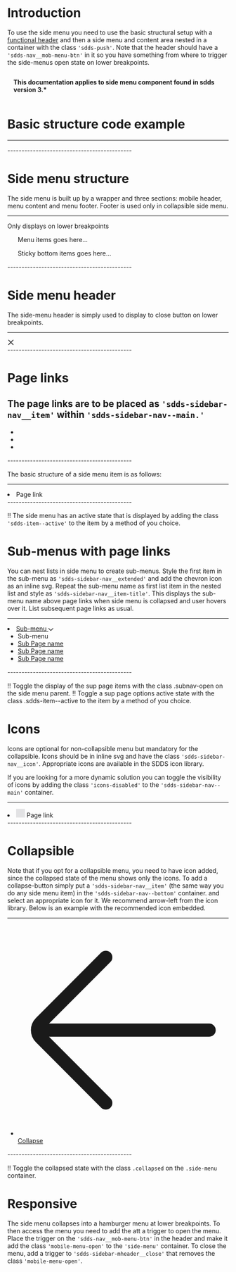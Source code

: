 # Introduction
To use the side menu you need to use the basic structural setup with a [functional header](/components-old/header) and then a side menu and content area nested in a container with the class `'sdds-push'`. Note that the header should have a `'sdds-nav__mob-menu-btn'` in it so you have something from where to trigger the side-menus open state on lower breakpoints.

<div style="background-color: var(--sdds-information); padding: 14px; font-weight: bold; font-size: 14px; border-radius: 4px;">This documentation applies to side menu component found in sdds version 3.*</div>

# Basic structure code example
--------------------------------------------
<nav class='sdds-nav sdds-nav__sidemenu'>
    <!-- Header content goes here... -->
</nav>
<div class="sdds-push">
    <div class="sdds-sidebar side-menu">
        <!-- Side menu content goes here... -->
    </div>
    <div class="sdds-container">
        <!-- Page content goes here... -->
    </div>
</div>
--------------------------------------------



# Side menu structure
The side menu is built up by a wrapper and three sections: mobile header, menu content and menu footer. Footer is used only in collapsible side menu.

--------------------------------------------
<div class="sdds-sidebar side-menu">
  <div class="sdds-sidebar-mheader">
    Only displays on lower breakpoints
  </div>
  <ul class="sdds-sidebar-nav sdds-sidebar-nav--main">
    Menu items goes here...
  </ul>
  <ul class="sdds-sidebar-nav sdds-sidebar-nav--bottom">
    Sticky bottom items goes here...
  </ul>
</div>
--------------------------------------------


# Side menu header
The side-menu header is simply used to display to close button on lower breakpoints.

--------------------------------------------
<div class="sdds-sidebar-mheader">
    <a class="sdds-sidebar-mheader__close">
      <svg width="16" height="16" viewBox="0 0 16 16" fill="none" xmlns="http://www.w3.org/2000/svg"><path fill-rule="evenodd" clip-rule="evenodd" d="M3.40338 2.34308C3.11048 2.05019 2.63561 2.05019 2.34272 2.34308C2.04982 2.63598 2.04982 3.11085 2.34272 3.40374L6.93897 8L2.34283 12.5961C2.04994 12.889 2.04994 13.3639 2.34283 13.6568C2.63572 13.9497 3.1106 13.9497 3.40349 13.6568L7.99963 9.06066L12.5958 13.6568C12.8887 13.9497 13.3635 13.9497 13.6564 13.6568C13.9493 13.3639 13.9493 12.889 13.6564 12.5961L9.06029 8L13.6565 3.40376C13.9494 3.11086 13.9494 2.63599 13.6565 2.3431C13.3636 2.0502 12.8888 2.0502 12.5959 2.3431L7.99963 6.93934L3.40338 2.34308Z" fill="#171719"/></svg>
    </a>
</div>
--------------------------------------------


# Page links
The page links are to be placed as `'sdds-sidebar-nav__item'` within `'sdds-sidebar-nav--main.'`
--------------------------------------------
<ul class="sdds-sidebar-nav sdds-sidebar-nav--main">
  <li class="sdds-sidebar-nav__item"></li>
  <li class="sdds-sidebar-nav__item"></li>
  <li class="sdds-sidebar-nav__item"></li>
</ul>
--------------------------------------------

The basic structure of a side menu item is as follows:

--------------------------------------------
<li class="sdds-sidebar-nav__item">
  <a class="sdds-sidebar-nav__item-link">
    <span class="sdds-sidebar-nav__item-text">Page link</span>
  </a>
</li>
--------------------------------------------

!! The side menu has an active state that is displayed by adding the class `'sdds-item--active'` to the item by a method of you choice.



# Sub-menus with page links
You can nest lists in side menu to create sub-menus. Style the first item in the sub-menu as `'sdds-sidebar-nav__extended'` and add the chevron icon as an inline svg. Repeat the sub-menu name as first list item in the nested list and style as `'sdds-sidebar-nav__item-title'`. This displays the sub-menu name above page links when side menu is collapsed and user hovers over it. List subsequent page links as usual.

--------------------------------------------
<li class="sdds-sidebar-nav__item sdds-sidebar-nav__extended">
    <a class="sdds-sidebar-nav__item-link" href="#">
        <span class="sdds-sidebar-nav__item-text">Sub-menu</span>
        <svg class="sdds-sidebar-nav__chevron" width="12" height="7" viewBox="0 0 12 7" fill="none"
            xmlns="http://www.w3.org/2000/svg">
            <path d="M1 1L6 6L11 1" stroke="currentColor" stroke-width="1.25" stroke-linecap="round"
                stroke-linejoin="round"></path>
        </svg>
    </a>
    <!-- Sub menu -->
    <ul class="sdds-sidebar-nav-subnav">
    <!-- Sub menu title shows on collapsed side menu -->
        <li class="sdds-sidebar-nav-subnav__item">
            <span class="sdds-sidebar-nav__item-title">Sub-menu</span>
        </li>
    <!-- Sub menu page links -->
        <li class="sdds-sidebar-nav-subnav__item">
            <a class="sdds-sidebar-nav__item-link" href="#"><span class="sdds-sidebar-nav__item-text">Sub Page
                    name</span></a>
        </li>
        <li class="sdds-sidebar-nav-subnav__item">
            <a class="sdds-sidebar-nav__item-link" href="#"><span class="sdds-sidebar-nav__item-text">Sub Page
                    name</span></a>
        </li>
        <li class="sdds-sidebar-nav-subnav__item">
            <a class="sdds-sidebar-nav__item-link" href="#"><span class="sdds-sidebar-nav__item-text">Sub Page
                    name</span></a>
        </li>
    </ul>
    <!-- End of sub menu -->
</li>
--------------------------------------------

!! Toggle the display of the sup page items with the class .subnav-open on the side menu parent.
!! Toggle a sup page options active state with the class .sdds-item--active to the item by a method of you choice.



# Icons
Icons are optional for non-collapsible menu but mandatory for the collapsible. Icons should be in inline svg and have the class `'sdds-sidebar-nav__icon'`. Appropriate icons are available in the SDDS icon library. 

If you are looking for a more dynamic solution you can toggle the visibility of icons by adding the class `'icons-disabled'` to the `'sdds-sidebar-nav--main'` container.

--------------------------------------------
<li class="sdds-sidebar-nav__item">
  <a class="sdds-sidebar-nav__item-link">
    <!-- Icon --> <svg class="sdds-sidebar-nav__icon" width="20" height="20" viewBox="0 0 20 20" fill="#e2e2e4" xmlns="http://www.w3.org/2000/svg"><rect y="0.334473" width="20" height="20"/></svg>
    <span>Page link</span>
  </a>
</li>
--------------------------------------------



# Collapsible
Note that if you opt for a collapsible menu, you need to have icon added, since the collapsed state of the menu shows only the icons. To add a collapse-button simply put a `'sdds-sidebar-nav__item'` (the same way you do any side menu item) in the `'sdds-sidebar-nav--bottom'` container. and select an appropriate icon for it. We recommend arrow-left from the icon library. Below is an example with the recommended icon embedded.

--------------------------------------------
<ul class="sdds-sidebar-nav sdds-sidebar-nav--bottom icons-enabled">
    <li class="sdds-sidebar-nav__item">
        <a class="sdds-sidebar-toggle sdds-sidebar-nav__item-link" href="#">
            <svg class="sdds-sidebar-nav__icon" fill="none" xmlns="http://www.w3.org/2000/svg" viewBox="0 0 32 32">
                <path fill-rule="evenodd" clip-rule="evenodd"
                    d="M14.046 5.685a1 1 0 0 0-1.414-1.415l-9.9 9.9a2.6 2.6 0 0 0 0 3.678l9.9 9.9a1 1 0 1 0 1.415-1.415L4.722 17.01h24.306a1 1 0 0 0 0-2H4.722l9.325-9.324Z"
                    fill="currentColor"></path>
            </svg>
            <span class="sdds-sidebar-nav__item-text">Collapse</span>
        </a>
    </li>
</ul>
--------------------------------------------

!! Toggle the collapsed state with the class `.collapsed` on the `.side-menu` container.



# Responsive
The side menu collapses into a hamburger menu at lower breakpoints. To then access the menu you need to add the att a trigger to open the menu. Place the trigger on the `'sdds-nav__mob-menu-btn'` in the header and make it add the class `'mobile-menu-open'` to the `'side-menu'` container. To close the menu, add a trigger to `'sdds-sidebar-mheader__close'` that removes the class `'mobile-menu-open'`.
